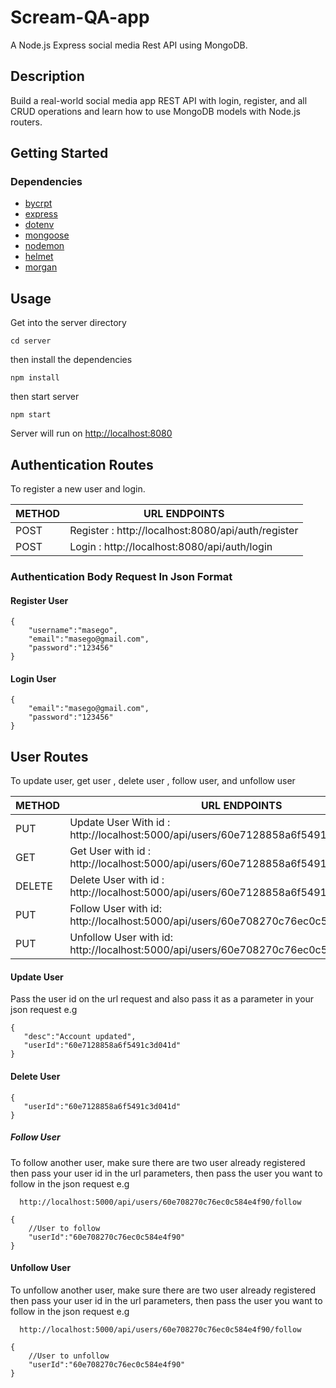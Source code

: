 # Scream-QA-app
A Node.js Express social media Rest API using MongoDB. 

## Description
Build a real-world social media app REST API with login, register, and all CRUD operations and learn how to use MongoDB models with Node.js routers.

## Getting Started

### Dependencies
* [bycrpt](https://www.npmjs.com/package/bcrypt)
* [express](https://www.npmjs.com/package/express)
* [dotenv](https://www.npmjs.com/package/dotenv)
* [mongoose](https://www.npmjs.com/package/mongoose)
* [nodemon](https://www.npmjs.com/package/nodemon)
* [helmet](https://www.npmjs.com/package/helmet)
* [morgan](https://www.npmjs.com/package/morgan)

## Usage

Get into the server directory

```
cd server
```

then install the dependencies

```
npm install
```

then start server 

```
npm start

```
Server will run on [http://localhost:8080](http://localhost:8080)

## Authentication Routes
To register a new user and login.

|METHOD| URL ENDPOINTS|
|---|---|
|POST| Register : http://localhost:8080/api/auth/register |
|POST| Login :  http://localhost:8080/api/auth/login |

### Authentication Body Request In Json Format
#### Register User
```
{
    "username":"masego",
    "email":"masego@gmail.com",
    "password":"123456"
}
```

#### Login User
```
{
    "email":"masego@gmail.com",
    "password":"123456"
}
```

## User Routes
To update user, get user , delete user , follow user, and unfollow user

|METHOD| URL ENDPOINTS|
|---|---|
|PUT| Update User With id : http://localhost:5000/api/users/60e7128858a6f5491c3d041d |
|GET| Get User with id : http://localhost:5000/api/users/60e7128858a6f5491c3d041d |
|DELETE| Delete User with id : http://localhost:5000/api/users/60e7128858a6f5491c3d041d |
|PUT| Follow User with id: http://localhost:5000/api/users/60e708270c76ec0c584e4f90/follow |
|PUT| Unfollow User with id: http://localhost:5000/api/users/60e708270c76ec0c584e4f90/unfollow |

#### Update User

Pass the user id on the url request and also pass it as a parameter in your json request
e.g 
```
{
   "desc":"Account updated",
   "userId":"60e7128858a6f5491c3d041d"
}
```

#### Delete User
```
{
   "userId":"60e7128858a6f5491c3d041d"
}
```

##### Follow User
To follow another user, make sure there are two user already registered then pass your user id in the url parameters, then
pass the user you want to follow in the json request
e.g

```
  http://localhost:5000/api/users/60e708270c76ec0c584e4f90/follow 
```

```
{
    //User to follow
    "userId":"60e708270c76ec0c584e4f90"
}
```

#### Unfollow User
To unfollow another user, make sure there are two user already registered then pass your user id in the url parameters, then
pass the user you want to follow in the json request
e.g

```
  http://localhost:5000/api/users/60e708270c76ec0c584e4f90/follow 
```

```
{
    //User to unfollow
    "userId":"60e708270c76ec0c584e4f90"
}
```

